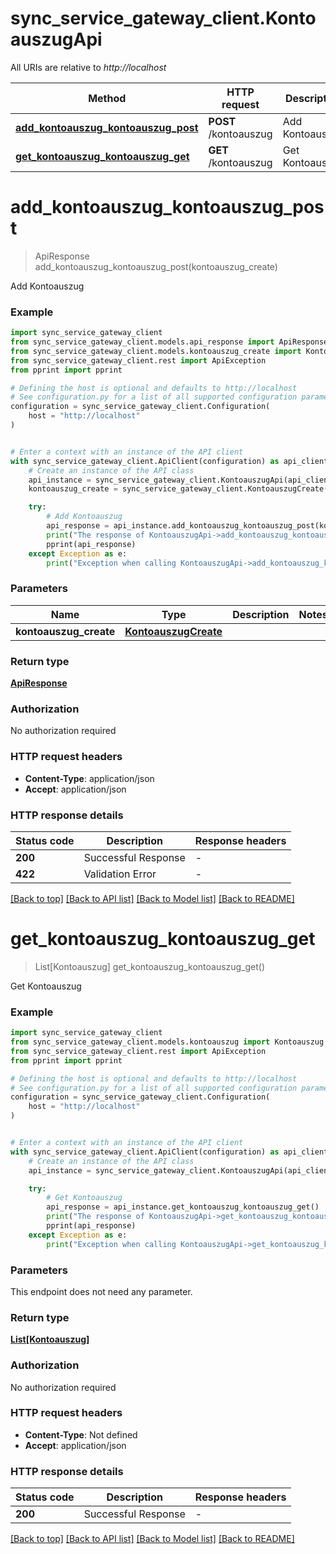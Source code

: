 # sync_service_gateway_client.KontoauszugApi

All URIs are relative to *http://localhost*

Method | HTTP request | Description
------------- | ------------- | -------------
[**add_kontoauszug_kontoauszug_post**](KontoauszugApi.md#add_kontoauszug_kontoauszug_post) | **POST** /kontoauszug | Add Kontoauszug
[**get_kontoauszug_kontoauszug_get**](KontoauszugApi.md#get_kontoauszug_kontoauszug_get) | **GET** /kontoauszug | Get Kontoauszug


# **add_kontoauszug_kontoauszug_post**
> ApiResponse add_kontoauszug_kontoauszug_post(kontoauszug_create)

Add Kontoauszug

### Example


```python
import sync_service_gateway_client
from sync_service_gateway_client.models.api_response import ApiResponse
from sync_service_gateway_client.models.kontoauszug_create import KontoauszugCreate
from sync_service_gateway_client.rest import ApiException
from pprint import pprint

# Defining the host is optional and defaults to http://localhost
# See configuration.py for a list of all supported configuration parameters.
configuration = sync_service_gateway_client.Configuration(
    host = "http://localhost"
)


# Enter a context with an instance of the API client
with sync_service_gateway_client.ApiClient(configuration) as api_client:
    # Create an instance of the API class
    api_instance = sync_service_gateway_client.KontoauszugApi(api_client)
    kontoauszug_create = sync_service_gateway_client.KontoauszugCreate() # KontoauszugCreate | 

    try:
        # Add Kontoauszug
        api_response = api_instance.add_kontoauszug_kontoauszug_post(kontoauszug_create)
        print("The response of KontoauszugApi->add_kontoauszug_kontoauszug_post:\n")
        pprint(api_response)
    except Exception as e:
        print("Exception when calling KontoauszugApi->add_kontoauszug_kontoauszug_post: %s\n" % e)
```



### Parameters


Name | Type | Description  | Notes
------------- | ------------- | ------------- | -------------
 **kontoauszug_create** | [**KontoauszugCreate**](KontoauszugCreate.md)|  | 

### Return type

[**ApiResponse**](ApiResponse.md)

### Authorization

No authorization required

### HTTP request headers

 - **Content-Type**: application/json
 - **Accept**: application/json

### HTTP response details

| Status code | Description | Response headers |
|-------------|-------------|------------------|
**200** | Successful Response |  -  |
**422** | Validation Error |  -  |

[[Back to top]](#) [[Back to API list]](../README.md#documentation-for-api-endpoints) [[Back to Model list]](../README.md#documentation-for-models) [[Back to README]](../README.md)

# **get_kontoauszug_kontoauszug_get**
> List[Kontoauszug] get_kontoauszug_kontoauszug_get()

Get Kontoauszug

### Example


```python
import sync_service_gateway_client
from sync_service_gateway_client.models.kontoauszug import Kontoauszug
from sync_service_gateway_client.rest import ApiException
from pprint import pprint

# Defining the host is optional and defaults to http://localhost
# See configuration.py for a list of all supported configuration parameters.
configuration = sync_service_gateway_client.Configuration(
    host = "http://localhost"
)


# Enter a context with an instance of the API client
with sync_service_gateway_client.ApiClient(configuration) as api_client:
    # Create an instance of the API class
    api_instance = sync_service_gateway_client.KontoauszugApi(api_client)

    try:
        # Get Kontoauszug
        api_response = api_instance.get_kontoauszug_kontoauszug_get()
        print("The response of KontoauszugApi->get_kontoauszug_kontoauszug_get:\n")
        pprint(api_response)
    except Exception as e:
        print("Exception when calling KontoauszugApi->get_kontoauszug_kontoauszug_get: %s\n" % e)
```



### Parameters

This endpoint does not need any parameter.

### Return type

[**List[Kontoauszug]**](Kontoauszug.md)

### Authorization

No authorization required

### HTTP request headers

 - **Content-Type**: Not defined
 - **Accept**: application/json

### HTTP response details

| Status code | Description | Response headers |
|-------------|-------------|------------------|
**200** | Successful Response |  -  |

[[Back to top]](#) [[Back to API list]](../README.md#documentation-for-api-endpoints) [[Back to Model list]](../README.md#documentation-for-models) [[Back to README]](../README.md)

